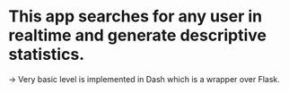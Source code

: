 # This app searches for any user in realtime and generate descriptive statistics.
-> Very basic level is implemented in Dash which is a wrapper over Flask.
